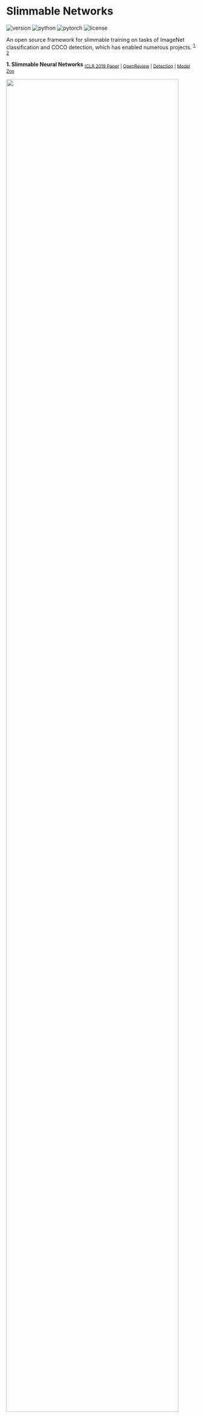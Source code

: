 # Slimmable Networks

![version](https://img.shields.io/badge/version-v3.0.0--alpha-green.svg?style=plastic)
![python](https://img.shields.io/badge/python-3.6-green.svg?style=plastic)
![pytorch](https://img.shields.io/badge/pytorch-v1.0.0-green.svg?style=plastic)
![license](https://img.shields.io/badge/license-CC_BY--NC-green.svg?style=plastic)


An open source framework for slimmable training on tasks of ImageNet classification and COCO detection, which has enabled numerous projects. <sup>[1](#snets), [2](#usnets)</sup>

<strong  id="snets">1. Slimmable Neural Networks</strong> <sub> [ICLR 2019 Paper](https://arxiv.org/abs/1812.08928) | [OpenReview](https://openreview.net/forum?id=H1gMCsAqY7) | [Detection](https://github.com/JiahuiYu/slimmable_networks/tree/detection) | [Model Zoo](#slimmable-model-zoo)</sub>

<img src="https://user-images.githubusercontent.com/22609465/50390872-1b3fb600-0702-11e9-8034-d0f41825d775.png" width=95%/>

Illustration of slimmable neural networks. The same model can run at different widths (number of active channels), permitting instant and adaptive accuracy-efficiency trade-offs.
</div>

<strong id="usnets">2. Universally Slimmable Networks and Improved Training Techniques</strong> <sub> [Preprint](https://arxiv.org/abs/1903.05134) | [Model Zoo](#slimmable-model-zoo)</sub>

<img src="https://user-images.githubusercontent.com/22609465/54562571-45b5ae00-4995-11e9-8984-49e32d07e325.png" width=60%/>

Illustration of universally slimmable networks. The same model can run at **arbitrary** widths.


## Run

0. Requirements:
    * python3, pytorch 1.0, torchvision 0.2.1, pyyaml 3.13.
    * Prepare ImageNet-1k data following pytorch [example](https://github.com/pytorch/examples/tree/master/imagenet).
1. Training and Testing:
    * The codebase is a general ImageNet training framework using yaml config under `apps` dir, based on PyTorch.
    * To test, download pretrained models to `logs` dir and directly run command.
    * To train, comment `test_only` and `pretrained` in config file. You will need to manage [visible gpus](https://devblogs.nvidia.com/cuda-pro-tip-control-gpu-visibility-cuda_visible_devices/) by yourself.
    * Command: `python train.py app:{apps/***.yml}`. `{apps/***.yml}` is config file. Do not miss `app:` prefix.
    * Training and testing of MSCOCO benchmarks are released under branch [detection](https://github.com/JiahuiYu/slimmable_networks/tree/detection).
2. Still have questions?
    * If you still have questions, please search closed issues first. If the problem is not solved, please open a new.


## Slimmable Model Zoo

**[Slimmable Neural Networks](https://arxiv.org/abs/1812.08928)**


| Model | Switches (Widths) | Top-1 Err. | MFLOPs | Model ID |
| :--- | :---: | :---: | ---: | :---: |
| S-MobileNet v1 | 1.00<br>0.75<br>0.50<br>0.25 | 28.5<br>30.5<br>35.2<br>46.9 | 569<br>325<br>150<br>41 | [a6285db](https://github.com/JiahuiYu/slimmable_networks/files/2709079/s_mobilenet_v1_0.25_0.5_0.75_1.0.pt.zip) |
| S-MobileNet v2 | 1.00<br>0.75<br>0.50<br>0.35 | 29.5<br>31.1<br>35.6<br>40.3 | 301<br>209<br>97<br>59 | [0593ffd](https://github.com/JiahuiYu/slimmable_networks/files/2709080/s_mobilenet_v2_0.35_0.5_0.75_1.0.pt.zip) |
| S-ShuffleNet | 2.00<br>1.00<br>0.50 | 28.6<br>34.5<br>42.8 | 524<br>138<br>38 | [1427f66](https://github.com/JiahuiYu/slimmable_networks/files/2709082/s_shufflenet_0.5_1.0_2.0.pt.zip) |
| S-ResNet-50 | 1.00<br>0.75<br>0.50<br>0.25 | 24.0<br>25.1<br>27.9<br>35.0 | 4.1G<br>2.3G<br>1.1G<br>278 | [3fca9cc](https://drive.google.com/open?id=1f6q37OkZaz_0GoOAwllHlXNWuKwor2fC) |


**[Universally Slimmable Networks and Improved Training Techniques](https://arxiv.org/abs/1903.05134)**

| Model | Model&#160;ID | Spectrum | | | | | | | | | | | | | | | | | | | | | | | | | | | | | | | |
| :- | :-: | :- | - | - | - | - | - | - | - | - | - | - | - | - | - | - | - | - | - | - | - | - | - | - | - | - | - | - | - | - | - | - | - |
| US&#x2011;MobileNet&#160;v1 | [13d5af2](https://github.com/JiahuiYu/slimmable_networks/files/2979952/us_mobilenet_v1_calibrated.pt.zip) | Width<br>MFLOPs<br>Top-1 Err. | 1.0<br>568 <br>28.2  | 0.975 <br>543 <br>28.3  | 0.95 <br>517 <br>28.4  | 0.925 <br>490 <br>28.7  | 0.9 <br>466 <br>28.7  | 0.875 <br>443 <br>29.1  | 0.85 <br>421 <br>29.4  | 0.825 <br>389 <br>29.7  | 0.8 <br>366 <br>30.2  | 0.775 <br>345 <br>30.3  | 0.75 <br>325 <br>30.5  | 0.725 <br>306 <br>30.9  | 0.7 <br>287 <br>31.2  | 0.675 <br>267 <br>31.7  | 0.65 <br>249 <br>32.2  | 0.625 <br>232 <br>32.5  | 0.6 <br>217 <br>33.2  | 0.575 <br>201 <br>33.7  | 0.55 <br>177 <br>34.4  | 0.525 <br>162 <br>35.0  | 0.5 <br>149 <br>35.8  | 0.475 <br>136 <br>36.5  | 0.45 <br>124 <br>37.3  | 0.425 <br>114 <br>38.1  | 0.4 <br>100 <br>39.0  | 0.375 <br>89 <br>40.0  | 0.35 <br>80 <br>41.0  | 0.325 <br>71 <br>41.9  | 0.3 <br>64 <br>42.7  | 0.275 <br>48 <br>44.2  | 0.25<br>41<br>44.3 |
| US&#x2011;MobileNet&#160;v2 | [3880cad](https://github.com/JiahuiYu/slimmable_networks/files/2979953/us_mobilenet_v2_calibrated.pt.zip) | Width<br>MFLOPs<br>Top-1 Err. | 1.0 <br>300 <br>28.5 | 0.975 <br>299 <br>28.5 | 0.95 <br>284 <br>28.8 | 0.925 <br>274 <br>28.9 | 0.9 <br>269 <br>29.1 | 0.875 <br>268 <br>29.1 | 0.85 <br>254 <br>29.4 | 0.825 <br>235 <br>29.9 | 0.8 <br>222 <br>30.0 | 0.775 <br>213 <br>30.2 | 0.75 <br>209 <br>30.4 | 0.725 <br>185 <br>30.7 | 0.7 <br>173 <br>31.1 | 0.675 <br>165 <br>31.4 | 0.65 <br>161 <br>31.7 | 0.625 <br>161 <br>31.7 | 0.6 <br>151 <br>32.4 | 0.575 <br>150 <br>32.4 | 0.55 <br>106 <br>34.4 | 0.525 <br>100 <br>34.6 | 0.5 <br>97 <br>34.9 | 0.475 <br>96 <br>35.1 | 0.45 <br>88 <br>35.8 | 0.425 <br>88 <br>35.8 | 0.4 <br>80 <br>36.6 | 0.375 <br>80 <br>36.7 | 0.35<br>59<br>37.7 |


## Technical Details

Implementing slimmable networks and slimmable training is straightforward:
  * Switchable batchnorm and slimmable layers are implemented in [`models/slimmable_ops`](/models/slimmable_ops.py).
  * Slimmable training is implemented in [these lines](https://github.com/JiahuiYu/slimmable_networks/blob/aeb10c9f437208603145e073ee730f0d7dbfa80f/train.py#L281-L289) in [`train.py`](/train.py).


## License

CC 4.0 Attribution-NonCommercial International

The software is for educaitonal and academic research purpose only.


## Citing
```
@article{yu2018slimmable,
  title={Slimmable Neural Networks},
  author={Yu, Jiahui and Yang, Linjie and Xu, Ning and Yang, Jianchao and Huang, Thomas S},
  journal={arXiv preprint arXiv:1812.08928},
  year={2018}
}

@article{yu2019universally,
  title={Universally Slimmable Networks and Improved Training Techniques},
  author={Yu, Jiahui and Huang, Thomas},
  journal={arXiv preprint arXiv:1903.05134},
  year={2019}
}
```
